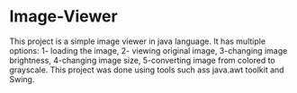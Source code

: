 # Image-Viewer
This project is a simple image viewer in java language. It has multiple options: 1- loading the image, 2- viewing original image, 3-changing image brightness, 4-changing image size, 5-converting image from colored to grayscale. This project was done using tools such ass java.awt toolkit and Swing.
